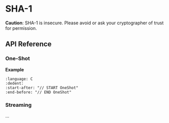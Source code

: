 # SHA-1

**Caution**: SHA-1 is insecure. Please avoid or ask your cryptographer of trust for permission.

## API Reference

### One-Shot

**Example**

```{literalinclude} ../../../../tests/sha1.cc
:language: C
:dedent:
:start-after: "// START OneShot"
:end-before: "// END OneShot"
```

### Streaming

...
